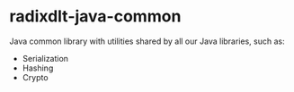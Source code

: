 # radixdlt-java-common
Java common library with utilities shared by all our Java libraries, such as:  
* Serialization  
* Hashing  
* Crypto  
